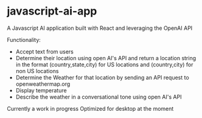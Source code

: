# javascript-ai-app
A Javascript AI application built with React and leveraging the OpenAI API

Functionality:
- Accept text from users
- Determine their location using open AI's API and return a location string in the format (country,state,city) for US locations and (country,city) for non US locations
- Determine the Weather for that location by sending an API request to openweathermap.org
- Display temperature
- Describe the weather in a conversational tone using open AI's API

Currently a work in progress
Optimized for desktop at the moment
